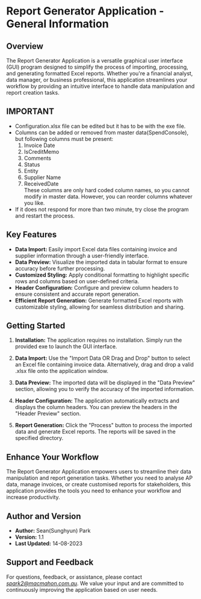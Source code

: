 # Report Generator Application - General Information

## Overview

The Report Generator Application is a versatile graphical user interface (GUI) program designed to simplify the process of importing, processing, and generating formatted Excel reports. Whether you're a financial analyst, data manager, or business professional, this application streamlines your workflow by providing an intuitive interface to handle data manipulation and report creation tasks.

## IMPORTANT
- Configuration.xlsx file can be edited but it has to be with the exe file.
- Columns can be added or removed from master data(SpendConsole), but following columns must be present:
  1. Invoice Date
  2. IsCreditMemo
  3. Comments
  4. Status
  5. Entity
  6. Supplier Name
  7. ReceivedDate
  <br>These columns are only hard coded column names, so you cannot modify in master data.
  However, you can reorder columns whatever you like.
- If it does not respond for more than two minute, try close the program and restart the process.

## Key Features

- **Data Import:** Easily import Excel data files containing invoice and supplier information through a user-friendly interface.
- **Data Preview:** Visualize the imported data in tabular format to ensure accuracy before further processing.
- **Customized Styling:** Apply conditional formatting to highlight specific rows and columns based on user-defined criteria.
- **Header Configuration:** Configure and preview column headers to ensure consistent and accurate report generation.
- **Efficient Report Generation:** Generate formatted Excel reports with customizable styling, allowing for seamless distribution and sharing.

## Getting Started

1. **Installation:** The application requires no installation. Simply run the provided exe to launch the GUI interface.

2. **Data Import:** Use the "Import Data OR Drag and Drop" button to select an Excel file containing invoice data. Alternatively, drag and drop a valid .xlsx file onto the application window.

3. **Data Preview:** The imported data will be displayed in the "Data Preview" section, allowing you to verify the accuracy of the imported information.

4. **Header Configuration:** The application automatically extracts and displays the column headers. You can preview the headers in the "Header Preview" section.

5. **Report Generation:** Click the "Process" button to process the imported data and generate Excel reports. The reports will be saved in the specified directory.

## Enhance Your Workflow

The Report Generator Application empowers users to streamline their data manipulation and report generation tasks. Whether you need to analyse AP data, manage invoices, or create customised reports for stakeholders, this application provides the tools you need to enhance your workflow and increase productivity.

## Author and Version

- **Author:** Sean(Sunghyun) Park
- **Version:** 1.1
- **Last Updated:** 14-08-2023

## Support and Feedback

For questions, feedback, or assistance, please contact *spark2@macmahon.com.au*. We value your input and are committed to continuously improving the application based on user needs.

